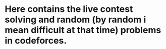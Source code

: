 # Here contains the live contest solving and random (by random i mean difficult at that time) problems in codeforces.